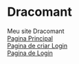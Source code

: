 # Dracomant

Meu site Dracomant
<br>
<a href="https://kinz2901.github.io/Dracomant/html/index.html">Pagina Principal</a>
<br>
<a href="https://kinz2901.github.io/Dracomant/html/criarLogin.html">Pagina de criar Login</a>
<br>
<a href="https://kinz2901.github.io/Dracomant/html/login.html">Pagina de Login</a>
